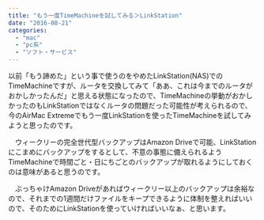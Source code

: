 ```yaml
---
title: "もう一度TimeMachineを試してみる＞LinkStation"
date: "2016-08-21"
categories: 
  - "mac"
  - "pc系"
  - "ソフト・サービス"
---
```


以前「もう諦めた」という事で使うのをやめたLinkStation(NAS)でのTimeMachineですが、ルータを交換してみて「ああ、これは今までのルータがおかしかったんだ」と思える状態になったので、TimeMachineの挙動がおかしかったのもLinkStationではなくルータの問題だった可能性が考えられるので、今のAirMac Extremeでもう一度LinkStationを使ったTimeMachineを試してみようと思ったのです。

　ウィークリーの完全世代型バックアップはAmazon Driveで可能、LinkStationにこまめにバックアップをするとして、不意の事態に備えられるようTimeMachineで時間ごと・日にちごとのバックアップが取れるようにしておくのは意味があると思うのです。

　ぶっちゃけAmazon Driveがあればウィークリー以上のバックアップは余裕なので、それまでの1週間だけファイルをキープできるように体制を整えればいいので、そのためにLinkStationを使っていければいいなぁ、と思います。
